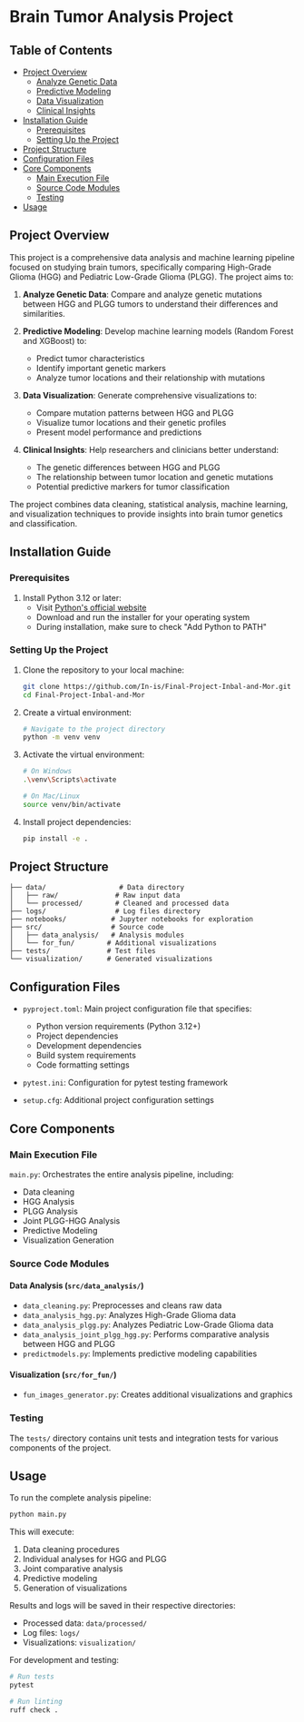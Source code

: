 # Brain Tumor Analysis Project

## Table of Contents
- [Project Overview](#project-overview)
  - [Analyze Genetic Data](#analyze-genetic-data)
  - [Predictive Modeling](#predictive-modeling)
  - [Data Visualization](#data-visualization)
  - [Clinical Insights](#clinical-insights)
- [Installation Guide](#installation-guide)
  - [Prerequisites](#prerequisites)
  - [Setting Up the Project](#setting-up-the-project)
- [Project Structure](#project-structure)
- [Configuration Files](#configuration-files)
- [Core Components](#core-components)
  - [Main Execution File](#main-execution-file)
  - [Source Code Modules](#source-code-modules)
  - [Testing](#testing)
- [Usage](#usage)

## Project Overview
This project is a comprehensive data analysis and machine learning pipeline focused on studying brain tumors, specifically comparing High-Grade Glioma (HGG) and Pediatric Low-Grade Glioma (PLGG). The project aims to:

1. **Analyze Genetic Data**: Compare and analyze genetic mutations between HGG and PLGG tumors to understand their differences and similarities.

2. **Predictive Modeling**: Develop machine learning models (Random Forest and XGBoost) to:
   - Predict tumor characteristics
   - Identify important genetic markers
   - Analyze tumor locations and their relationship with mutations

3. **Data Visualization**: Generate comprehensive visualizations to:
   - Compare mutation patterns between HGG and PLGG
   - Visualize tumor locations and their genetic profiles
   - Present model performance and predictions

4. **Clinical Insights**: Help researchers and clinicians better understand:
   - The genetic differences between HGG and PLGG
   - The relationship between tumor location and genetic mutations
   - Potential predictive markers for tumor classification

The project combines data cleaning, statistical analysis, machine learning, and visualization techniques to provide insights into brain tumor genetics and classification.

## Installation Guide

### Prerequisites
1. Install Python 3.12 or later:
   - Visit [Python's official website](https://www.python.org/downloads/)
   - Download and run the installer for your operating system
   - During installation, make sure to check "Add Python to PATH"

### Setting Up the Project
1. Clone the repository to your local machine:
   ```bash
   git clone https://github.com/In-is/Final-Project-Inbal-and-Mor.git
   cd Final-Project-Inbal-and-Mor
   ```

2. Create a virtual environment:
   ```bash
   # Navigate to the project directory
   python -m venv venv
   ```

3. Activate the virtual environment:
   ```bash
   # On Windows
   .\venv\Scripts\activate

   # On Mac/Linux
   source venv/bin/activate
   ```

4. Install project dependencies:
   ```bash
   pip install -e .
   ```

## Project Structure

```
├── data/                  # Data directory
│   ├── raw/              # Raw input data
│   └── processed/        # Cleaned and processed data
├── logs/                 # Log files directory
├── notebooks/           # Jupyter notebooks for exploration
├── src/                 # Source code
│   ├── data_analysis/   # Analysis modules
│   └── for_fun/        # Additional visualizations
├── tests/              # Test files
└── visualization/      # Generated visualizations
```

## Configuration Files

- `pyproject.toml`: Main project configuration file that specifies:
  - Python version requirements (Python 3.12+)
  - Project dependencies
  - Development dependencies
  - Build system requirements
  - Code formatting settings

- `pytest.ini`: Configuration for pytest testing framework
- `setup.cfg`: Additional project configuration settings

## Core Components

### Main Execution File
`main.py`: Orchestrates the entire analysis pipeline, including:
- Data cleaning
- HGG Analysis
- PLGG Analysis
- Joint PLGG-HGG Analysis
- Predictive Modeling
- Visualization Generation

### Source Code Modules

#### Data Analysis (`src/data_analysis/`)
- `data_cleaning.py`: Preprocesses and cleans raw data
- `data_analysis_hgg.py`: Analyzes High-Grade Glioma data
- `data_analysis_plgg.py`: Analyzes Pediatric Low-Grade Glioma data
- `data_analysis_joint_plgg_hgg.py`: Performs comparative analysis between HGG and PLGG
- `predictmodels.py`: Implements predictive modeling capabilities

#### Visualization (`src/for_fun/`)
- `fun_images_generator.py`: Creates additional visualizations and graphics

### Testing
The `tests/` directory contains unit tests and integration tests for various components of the project.

## Usage

To run the complete analysis pipeline:
```bash
python main.py
```

This will execute:
1. Data cleaning procedures
2. Individual analyses for HGG and PLGG
3. Joint comparative analysis
4. Predictive modeling
5. Generation of visualizations

Results and logs will be saved in their respective directories:
- Processed data: `data/processed/`
- Log files: `logs/`
- Visualizations: `visualization/`

For development and testing:
```bash
# Run tests
pytest

# Run linting
ruff check .
